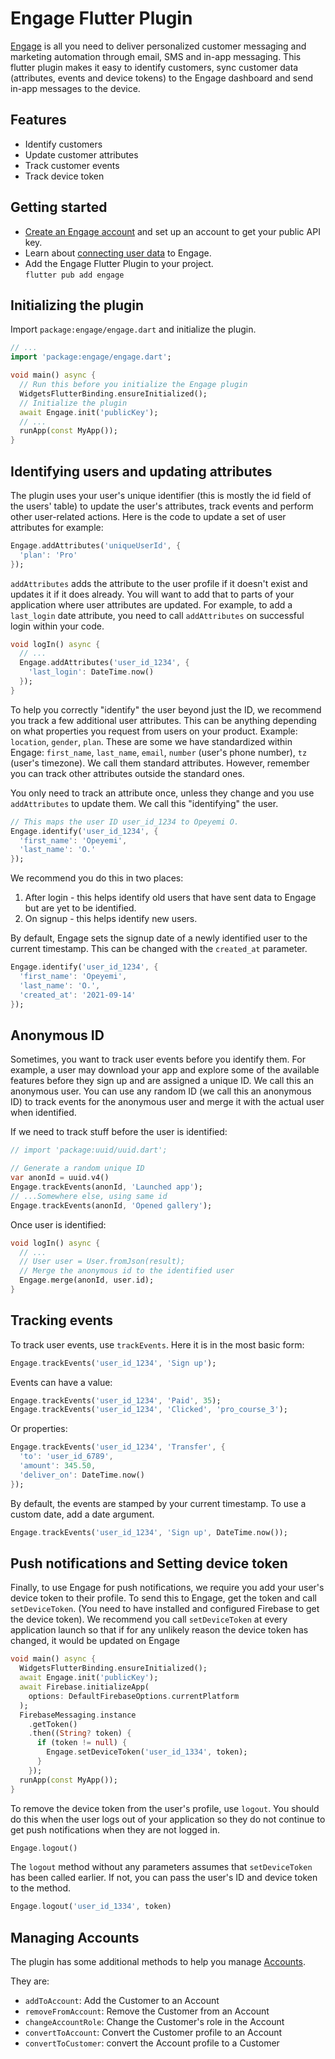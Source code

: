 # Engage Flutter Plugin 

[Engage](https://engage.so/) is all you need to deliver personalized customer messaging and marketing automation through email, SMS and in-app messaging. This flutter plugin makes it easy to identify customers, sync customer data (attributes, events and device tokens) to the Engage dashboard and send in-app messages to the device.

## Features

- Identify customers
- Update customer attributes
- Track customer events
- Track device token

## Getting started

- [Create an Engage account](https://engage.so/) and set up an account to get your public API key.
- Learn about [connecting user data](https://engage.so/docs/guides/connecting-user-data) to Engage.
- Add the Engage Flutter Plugin to your project.   
`flutter pub add engage`

## Initializing the plugin

Import `package:engage/engage.dart` and initialize the plugin.

```dart
// ...
import 'package:engage/engage.dart';

void main() async {
  // Run this before you initialize the Engage plugin
  WidgetsFlutterBinding.ensureInitialized();
  // Initialize the plugin
  await Engage.init('publicKey');
  // ...
  runApp(const MyApp());
}
```

## Identifying users and updating attributes

The plugin uses your user's unique identifier (this is mostly the id field of the users' table) to update the user's attributes, track events and perform other user-related actions. Here is the code to update a set of user attributes for example:

```dart
Engage.addAttributes('uniqueUserId', {
  'plan': 'Pro'
});
```

`addAttributes` adds the attribute to the user profile if it doesn't exist and updates it if it does already. You will want to add that to parts of your application where user attributes are updated. For example, to add a `last_login` date attribute, you need to call `addAttributes` on successful login within your code.

```dart
void logIn() async {
  // ... 
  Engage.addAttributes('user_id_1234', {
    'last_login': DateTime.now()
  });
}
```

To help you correctly "identify" the user beyond just the ID, we recommend you track a few additional user attributes. This can be anything depending on what properties you request from users on your product. Example: `location`, `gender`, `plan`. These are some we have standardized within Engage: `first_name`, `last_name`, `email`, `number` (user's phone number), `tz` (user's timezone). We call them standard attributes. However, remember you can track other attributes outside the standard ones. 

You only need to track an attribute once, unless they change and you use `addAttributes` to update them. We call this "identifying" the user.

```dart
// This maps the user ID user_id_1234 to Opeyemi O.
Engage.identify('user_id_1234', {
  'first_name': 'Opeyemi',
  'last_name': 'O.'
});
```

We recommend you do this in two places:
1. After login - this helps identify old users that have sent data to Engage but are yet to be identified.
2. On signup - this helps identify new users.

By default, Engage sets the signup date of a newly identified user to the current timestamp. This can be changed with the `created_at` parameter.

```dart
Engage.identify('user_id_1234', {
  'first_name': 'Opeyemi',
  'last_name': 'O.',
  'created_at': '2021-09-14'
});
```

## Anonymous ID

Sometimes, you want to track user events before you identify them. For example, a user may download your app and explore some of the available features before they sign up and are assigned a unique ID. We call this an anonymous user. You can use any random ID (we call this an anonymous ID) to track events for the anonymous user and merge it with the actual user when identified.

If we need to track stuff before the user is identified:

```dart
// import 'package:uuid/uuid.dart';

// Generate a random unique ID
var anonId = uuid.v4()
Engage.trackEvents(anonId, 'Launched app');
// ...Somewhere else, using same id
Engage.trackEvents(anonId, 'Opened gallery');
```

Once user is identified:

```dart
void logIn() async {
  // ... 
  // User user = User.fromJson(result);
  // Merge the anonymous id to the identified user
  Engage.merge(anonId, user.id);
}
```

## Tracking events

To track user events, use `trackEvents`. Here it is in the most basic form:

```dart
Engage.trackEvents('user_id_1234', 'Sign up');
```

Events can have a value:

```dart
Engage.trackEvents('user_id_1234', 'Paid', 35);
Engage.trackEvents('user_id_1234', 'Clicked', 'pro_course_3');
```

Or properties:

```dart
Engage.trackEvents('user_id_1234', 'Transfer', {
  'to': 'user_id_6789',
  'amount': 345.50,
  'deliver_on': DateTime.now()
});
```

By default, the events are stamped by your current timestamp. To use a custom date, add a date argument.

```dart
Engage.trackEvents('user_id_1234', 'Sign up', DateTime.now());
```

## Push notifications and Setting device token

Finally, to use Engage for push notifications, we require you add your user's device token to their profile. To send this to Engage, get the token and call `setDeviceToken`. (You need to have installed and configured Firebase to get the device token). We recommend you call `setDeviceToken` at every application launch so that if for any unlikely reason the device token has changed, it would be updated on Engage

```dart
void main() async {
  WidgetsFlutterBinding.ensureInitialized();
  await Engage.init('publicKey');
  await Firebase.initializeApp(
    options: DefaultFirebaseOptions.currentPlatform
  );
  FirebaseMessaging.instance
    .getToken()
    .then((String? token) {
      if (token != null) {
        Engage.setDeviceToken('user_id_1334', token);
      }
    });
  runApp(const MyApp());
}
```

To remove the device token from the user's profile, use `logout`. You should do this when the user logs out of your application so they do not continue to get push notifications when they are not logged in.

```dart
Engage.logout()
```

The `logout` method without any parameters assumes that `setDeviceToken` has been called earlier. If not, you can pass the user's ID and device token to the method.

```dart
Engage.logout('user_id_1334', token)
```

## Managing Accounts

The plugin has some additional methods to help you manage [Accounts](https://docs.engage.so/en-us/a/638b651db6bd27a330786c09-accounts).

They are:
- `addToAccount`: Add the Customer to an Account
- `removeFromAccount`: Remove the Customer from an Account
- `changeAccountRole`: Change the Customer's role in the Account
- `convertToAccount`: Convert the Customer profile to an Account
- `convertToCustomer`: convert the Account profile to a Customer